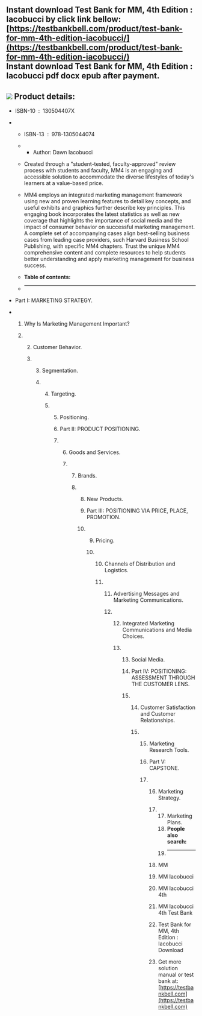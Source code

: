 Instant download **Test Bank for MM, 4th Edition : Iacobucci** by click link bellow:  
[https://testbankbell.com/product/test-bank-for-mm-4th-edition-iacobucci/](https://testbankbell.com/product/test-bank-for-mm-4th-edition-iacobucci/)  
**Instant download Test Bank for MM, 4th Edition : Iacobucci pdf docx epub after payment.**
-------------------------------------------------------------------------------------------


![](https://testbankbell.com/wp-content/uploads/2023/05/mm-iacobucci-4th-tb.jpg)
**Product details:**
--------------------


* ISBN-10 ‏ : ‎ 130504407X
* * ISBN-13 ‏ : ‎ 978-1305044074
  * * Author: Dawn Iacobucci
   
  * Created through a "student-tested, faculty-approved" review process with students and faculty, MM4 is an engaging and accessible solution to accommodate the diverse lifestyles of today's learners at a value-based price.
 
  * MM4 employs an integrated marketing management framework using new and proven learning features to detail key concepts, and useful exhibits and graphics further describe key principles. This engaging book incorporates the latest statistics as well as new coverage that highlights the importance of social media and the impact of consumer behavior on successful marketing management. A complete set of accompanying cases align best-selling business cases from leading case providers, such Harvard Business School Publishing, with specific MM4 chapters. Trust the unique MM4 comprehensive content and complete resources to help students better understanding and apply marketing management for business success.
  * **Table of contents:**
  * ----------------------
 
* Part I: MARKETING STRATEGY.

* 1. Why Is Marketing Management Important?
 
  2. 2. Customer Behavior.
    
     3. 3. Segmentation.
       
        4. 4. Targeting.
          
           5. 5. Positioning.
             
              6. Part II: PRODUCT POSITIONING.
             
              7. 6. Goods and Services.
                
                 7. 7. Brands.
                   
                    8. 8. New Products.
                      
                       9. Part III: POSITIONING VIA PRICE, PLACE, PROMOTION.
                      
                       10. 9. Pricing.
                          
                           10. 10. Channels of Distribution and Logistics.
                              
                               11. 11. Advertising Messages and Marketing Communications.
                                  
                                   12. 12. Integrated Marketing Communications and Media Choices.
                                      
                                       13. 13. Social Media.
                                          
                                           14. Part IV: POSITIONING: ASSESSMENT THROUGH THE CUSTOMER LENS.
                                          
                                           15. 14. Customer Satisfaction and Customer Relationships.
                                              
                                               15. 15. Marketing Research Tools.
                                                  
                                                   16. Part V: CAPSTONE.
                                                  
                                                   17. 16. Marketing Strategy.
                                                      
                                                       17. 17. Marketing Plans.
                                                           18. **People also search:**
                                                           19. -----------------------
                                                          
                                                       18. MM
                                                       19. MM Iacobucci
                                                       20. MM Iacobucci 4th
                                                       21. MM Iacobucci 4th Test Bank
                                                       22. Test Bank for MM, 4th Edition : Iacobucci Download
                                                      
                                                       23.    Get more solution manual or test bank at: [https://testbankbell.com](https://testbankbell.com)
